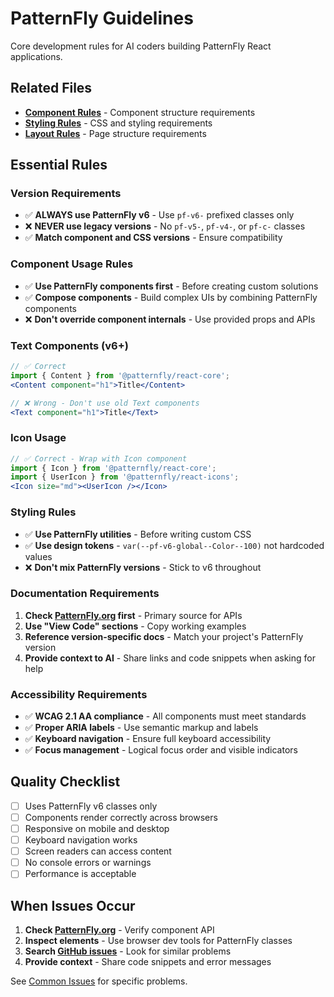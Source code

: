 # PatternFly Guidelines

Core development rules for AI coders building PatternFly React applications.

## Related Files
- [**Component Rules**](./component-architecture.md) - Component structure requirements
- [**Styling Rules**](./styling-standards.md) - CSS and styling requirements
- [**Layout Rules**](../components/layout/README.md) - Page structure requirements

## Essential Rules

### Version Requirements
- ✅ **ALWAYS use PatternFly v6** - Use `pf-v6-` prefixed classes only
- ❌ **NEVER use legacy versions** - No `pf-v5-`, `pf-v4-`, or `pf-c-` classes
- ✅ **Match component and CSS versions** - Ensure compatibility

### Component Usage Rules
- ✅ **Use PatternFly components first** - Before creating custom solutions
- ✅ **Compose components** - Build complex UIs by combining PatternFly components
- ❌ **Don't override component internals** - Use provided props and APIs

### Text Components (v6+)
```jsx
// ✅ Correct
import { Content } from '@patternfly/react-core';
<Content component="h1">Title</Content>

// ❌ Wrong - Don't use old Text components
<Text component="h1">Title</Text>
```

### Icon Usage
```jsx
// ✅ Correct - Wrap with Icon component
import { Icon } from '@patternfly/react-core';
import { UserIcon } from '@patternfly/react-icons';
<Icon size="md"><UserIcon /></Icon>
```

### Styling Rules
- ✅ **Use PatternFly utilities** - Before writing custom CSS
- ✅ **Use design tokens** - `var(--pf-v6-global--Color--100)` not hardcoded values
- ❌ **Don't mix PatternFly versions** - Stick to v6 throughout

### Documentation Requirements
1. **Check [PatternFly.org](https://www.patternfly.org/) first** - Primary source for APIs
2. **Use "View Code" sections** - Copy working examples
3. **Reference version-specific docs** - Match your project's PatternFly version
4. **Provide context to AI** - Share links and code snippets when asking for help

### Accessibility Requirements
- ✅ **WCAG 2.1 AA compliance** - All components must meet standards
- ✅ **Proper ARIA labels** - Use semantic markup and labels
- ✅ **Keyboard navigation** - Ensure full keyboard accessibility
- ✅ **Focus management** - Logical focus order and visible indicators

## Quality Checklist
- [ ] Uses PatternFly v6 classes only
- [ ] Components render correctly across browsers
- [ ] Responsive on mobile and desktop
- [ ] Keyboard navigation works
- [ ] Screen readers can access content
- [ ] No console errors or warnings
- [ ] Performance is acceptable

## When Issues Occur
1. **Check [PatternFly.org](https://www.patternfly.org/)** - Verify component API
2. **Inspect elements** - Use browser dev tools for PatternFly classes
3. **Search [GitHub issues](https://github.com/patternfly/patternfly-react/issues)** - Look for similar problems
4. **Provide context** - Share code snippets and error messages

See [Common Issues](../troubleshooting/common-issues.md) for specific problems.